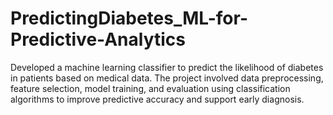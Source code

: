 # PredictingDiabetes_ML-for-Predictive-Analytics
Developed a machine learning classifier to predict the likelihood of diabetes in patients based on medical data. The project involved data preprocessing, feature selection, model training, and evaluation using classification algorithms to improve predictive accuracy and support early diagnosis.
